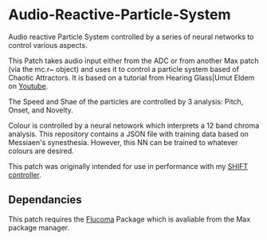 # Audio-Reactive-Particle-System
 Audio reactive Particle System controlled by a series of neural networks to control various aspects.

This Patch takes audio input either from the ADC or from another Max patch (via the mc.r~ object) and uses it to control a particle system based of Chaotic Attractors. It is based on a tutorial from Hearing Glass|Umut Eldem on [Youtube](https://www.youtube.com/watch?v=xBM9C9ADK8w).

The Speed and Shae of the particles are controlled by 3 analysis: Pitch, Onset, and Novelty. 

Colour is controlled by a neural netowork which interprets a 12 band chroma analysis. This repository contains a JSON file with training data based on Messiaen's synesthesia. However, this NN can be trained to whatever colours are desired. 

This patch was originally intended for use in performance with my [SHIFT controller](https://github.com/FinnHeathfield/SHIFT-Granular).

## Dependancies
This patch requires the [Flucoma](https://learn.flucoma.org/) Package which is avaliable from the Max package manager.
